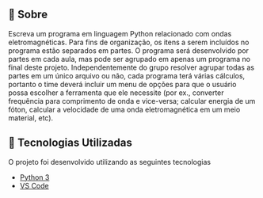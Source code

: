 <a id="sobre"></a>

## :bookmark: Sobre

Escreva um programa em linguagem Python relacionado com ondas eletromagnéticas.
Para fins de organização, os itens a serem incluídos no programa estão separados em
partes. O programa será desenvolvido por partes em cada aula, mas pode ser agrupado
em apenas um programa no final deste projeto. Independentemente do grupo resolver
agrupar todas as partes em um único arquivo ou não, cada programa terá várias cálculos,
portanto o time deverá incluir um menu de opções para que o usuário possa escolher a
ferramenta que ele necessite (por ex., converter frequência para comprimento de onda
e vice-versa; calcular energia de um fóton, calcular a velocidade de uma onda
eletromagnética em um meio material, etc).

<a id="tecnologias-utilizadas"></a>

## :rocket: Tecnologias Utilizadas

O projeto foi desenvolvido utilizando as seguintes tecnologias

- [Python 3](https://www.python.org/)
- [VS Code](https://code.visualstudio.com/)